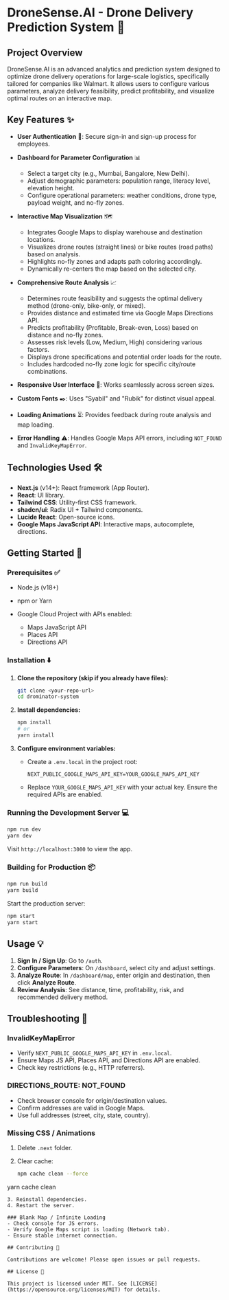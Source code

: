 # DroneSense.AI - Drone Delivery Prediction System 🚀

## Project Overview

DroneSense.AI is an advanced analytics and prediction system designed to optimize drone delivery operations for large-scale logistics, specifically tailored for companies like Walmart. It allows users to configure various parameters, analyze delivery feasibility, predict profitability, and visualize optimal routes on an interactive map.

## Key Features ✨

* **User Authentication** 🔐: Secure sign-in and sign-up process for employees.
* **Dashboard for Parameter Configuration** 📊

  * Select a target city (e.g., Mumbai, Bangalore, New Delhi).
  * Adjust demographic parameters: population range, literacy level, elevation height.
  * Configure operational parameters: weather conditions, drone type, payload weight, and no-fly zones.
* **Interactive Map Visualization** 🗺️

  * Integrates Google Maps to display warehouse and destination locations.
  * Visualizes drone routes (straight lines) or bike routes (road paths) based on analysis.
  * Highlights no-fly zones and adapts path coloring accordingly.
  * Dynamically re-centers the map based on the selected city.
* **Comprehensive Route Analysis** 📈

  * Determines route feasibility and suggests the optimal delivery method (drone-only, bike-only, or mixed).
  * Provides distance and estimated time via Google Maps Directions API.
  * Predicts profitability (Profitable, Break-even, Loss) based on distance and no-fly zones.
  * Assesses risk levels (Low, Medium, High) considering various factors.
  * Displays drone specifications and potential order loads for the route.
  * Includes hardcoded no-fly zone logic for specific city/route combinations.
* **Responsive User Interface** 📱: Works seamlessly across screen sizes.
* **Custom Fonts** ✒️: Uses "Syabil" and "Rubik" for distinct visual appeal.
* **Loading Animations** ⏳: Provides feedback during route analysis and map loading.
* **Error Handling** ⚠️: Handles Google Maps API errors, including `NOT_FOUND` and `InvalidKeyMapError`.

## Technologies Used 🛠️

* **Next.js** (v14+): React framework (App Router).
* **React**: UI library.
* **Tailwind CSS**: Utility-first CSS framework.
* **shadcn/ui**: Radix UI + Tailwind components.
* **Lucide React**: Open-source icons.
* **Google Maps JavaScript API**: Interactive maps, autocomplete, directions.

## Getting Started 🏁

### Prerequisites ✅

* Node.js (v18+)
* npm or Yarn
* Google Cloud Project with APIs enabled:

  * Maps JavaScript API
  * Places API
  * Directions API

### Installation ⬇️

1. **Clone the repository (skip if you already have files):**

   ```bash
   git clone <your-repo-url>
   cd drominator-system
   ```
2. **Install dependencies:**

   ```bash
   npm install
   # or
   yarn install
   ```
3. **Configure environment variables:**

   * Create a `.env.local` in the project root:

     ```
     NEXT_PUBLIC_GOOGLE_MAPS_API_KEY=YOUR_GOOGLE_MAPS_API_KEY
     ```
   * Replace `YOUR_GOOGLE_MAPS_API_KEY` with your actual key. Ensure the required APIs are enabled.

### Running the Development Server 💻

```bash
npm run dev
yarn dev
```

Visit `http://localhost:3000` to view the app.

### Building for Production 📦

```bash
npm run build
yarn build
```

Start the production server:

```bash
npm start
yarn start
```

## Usage 💡

1. **Sign In / Sign Up**: Go to `/auth`.
2. **Configure Parameters**: On `/dashboard`, select city and adjust settings.
3. **Analyze Route**: In `/dashboard/map`, enter origin and destination, then click **Analyze Route**.
4. **Review Analysis**: See distance, time, profitability, risk, and recommended delivery method.

## Troubleshooting 🐛

### InvalidKeyMapError

* Verify `NEXT_PUBLIC_GOOGLE_MAPS_API_KEY` in `.env.local`.
* Ensure Maps JS API, Places API, and Directions API are enabled.
* Check key restrictions (e.g., HTTP referrers).

### DIRECTIONS\_ROUTE: NOT\_FOUND

* Check browser console for origin/destination values.
* Confirm addresses are valid in Google Maps.
* Use full addresses (street, city, state, country).

### Missing CSS / Animations

1. Delete `.next` folder.
2. Clear cache:

   ```bash
   npm cache clean --force
   ```

yarn cache clean

```
3. Reinstall dependencies.
4. Restart the server.

### Blank Map / Infinite Loading
- Check console for JS errors.
- Verify Google Maps script is loading (Network tab).
- Ensure stable internet connection.

## Contributing 🤝

Contributions are welcome! Please open issues or pull requests.

## License 📄

This project is licensed under MIT. See [LICENSE](https://opensource.org/licenses/MIT) for details.

```
